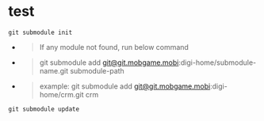 # test
```
git submodule init
```
- > If any module not found, run below command
- > git submodule add git@git.mobgame.mobi:digi-home/submodule-name.git submodule-path
- > example: git submodule add git@git.mobgame.mobi:digi-home/crm.git crm
```
git submodule update
```
